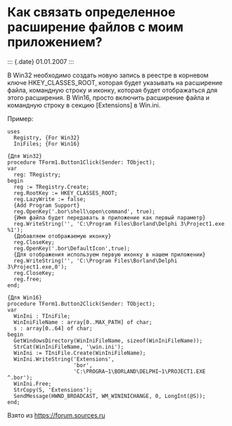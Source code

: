 Как связать определенное расширение файлов с моим приложением?
==============================================================

::: {.date}
01.01.2007
:::

В Win32 необходимо создать новую запись в реестре в корневом ключе
HKEY\_CLASSES\_ROOT, которая будет указывать на расширение файла,
командную строку и иконку, которая будет отображаться для этого
расширения. В Win16, просто включить расширение файла и командную строку
в секцию \[Extensions\] в Win.ini.

Пример:

    uses 
      Registry, {For Win32} 
      IniFiles; {For Win16} 
     
    {Для Win32} 
    procedure TForm1.Button1Click(Sender: TObject); 
    var 
      reg: TRegistry; 
    begin 
      reg := TRegistry.Create; 
      reg.RootKey := HKEY_CLASSES_ROOT; 
      reg.LazyWrite := false; 
      {Add Program Support} 
      reg.OpenKey('.bor\shell\open\command', true); 
      {Имя файла будет передавать в приложение как первый параметр}
      reg.WriteString('', 'C:\Program Files\Borland\Delphi 3\Project1.exe %1'); 
      {Добавляем отображаемую иконку}
      reg.CloseKey; 
      reg.OpenKey('.bor\DefaultIcon',true); 
      {Для отображения используем первую иконку в нашем приложении}
      reg.WriteString('', 'C:\Program Files\Borland\Delphi 3\Project1.exe,0');
      reg.CloseKey; 
      reg.free; 
    end; 
     
    {Для Win16} 
    procedure TForm1.Button2Click(Sender: TObject); 
    var 
      WinIni : TIniFile; 
      WinIniFileName : array[0..MAX_PATH] of char; 
      s : array[0..64] of char; 
    begin 
      GetWindowsDirectory(WinIniFileName, sizeof(WinIniFileName)); 
      StrCat(WinIniFileName, '\win.ini'); 
      WinIni := TIniFile.Create(WinIniFileName); 
      WinIni.WriteString('Extensions', 
                         'bor', 
                         'C:\PROGRA~1\BORLAND\DELPHI~1\PROJECT1.EXE ^.bor'); 
      WinIni.Free; 
      StrCopy(S, 'Extensions'); 
      SendMessage(HWND_BROADCAST, WM_WININICHANGE, 0, LongInt(@S)); 
    end;

Взято из <https://forum.sources.ru>
